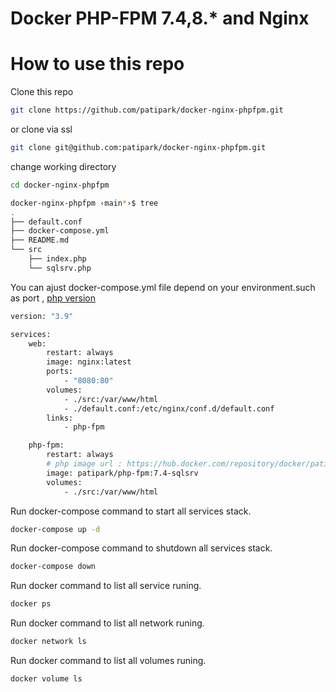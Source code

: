 # Docker PHP-FPM 7.4,8.* and Nginx

# How to use this repo

Clone this repo
```bash
git clone https://github.com/patipark/docker-nginx-phpfpm.git
```
or clone via ssl 
```bash
git clone git@github.com:patipark/docker-nginx-phpfpm.git
```

change working directory
```bash
cd docker-nginx-phpfpm
```

```bash
docker-nginx-phpfpm ‹main*›$ tree
.
├── default.conf
├── docker-compose.yml
├── README.md
└── src
    ├── index.php
    └── sqlsrv.php
```

You can ajust docker-compose.yml file depend on your environment.such as port , [php version](https://hub.docker.com/repository/docker/patipark/php-fpm/general)
```bash
version: "3.9"

services:
    web:
        restart: always
        image: nginx:latest
        ports:
            - "8080:80"
        volumes:
            - ./src:/var/www/html
            - ./default.conf:/etc/nginx/conf.d/default.conf
        links:
            - php-fpm

    php-fpm:
        restart: always
        # php image url : https://hub.docker.com/repository/docker/patipark/php-fpm/general
        image: patipark/php-fpm:7.4-sqlsrv
        volumes:
            - ./src:/var/www/html
```

Run docker-compose command to start all services stack.
```bash
docker-compose up -d
```

Run docker-compose command to shutdown all services stack.
```bash
docker-compose down
```
Run docker command to list all service runing.
```bash
docker ps 
```
Run docker command to list all network runing.
```bash
docker network ls
```
Run docker command to list all volumes runing.
```bash
docker volume ls
```
